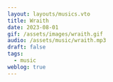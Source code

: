 ```yaml
---
layout: layouts/musics.vto
title: Wraith
date: 2023-08-01
gif: /assets/images/wraith.gif
audio: /assets/music/wraith.mp3
draft: false
tags:
  - music
weblog: true
---
```

